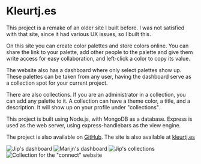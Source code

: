 # Kleurtj.es

This project is a remake of an older site I built before. I was not satisfied with that site, since it had various UX issues, so I built this.

On this site you can create color palettes and store colors online. You can share the link to your palette, add other people to the palette and give them write access for easy collaboration, and left-click a color to copy its value.

The website also has a dashboard where only select palettes show up. These palettes can be taken from any user, having the dashboard serve as a collection spot for your current project.

There are also collections. If you are an administrator in a collection, you can add any palette to it. A collection can have a theme color, a title, and a description. It will show up on your profile under "collections".

This project is built using Node.js, with MongoDB as a database. Express is used as the web server, using express-handlebars as the view engine.

The project is also available on [GitHub](https://github.com/jipfr/colors-new). The site is also available at [kleurtj.es](https://kleurtj.es/jip)

![Jip's dashboard](/assets/projects/kleurtjes.png)
![Marijn's dashboard](/assets/projects/kleurtjes-3.png)
![Jip's collections](/assets/projects/kleurtjes-1.png)
![Collection for the "connect" website](/assets/projects/kleurtjes-2.png)